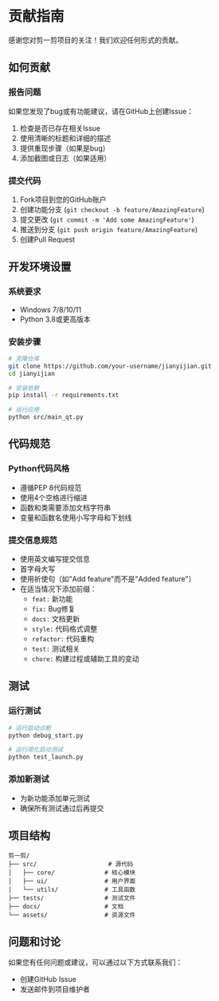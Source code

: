 # 贡献指南

感谢您对剪一剪项目的关注！我们欢迎任何形式的贡献。

## 如何贡献

### 报告问题
如果您发现了bug或有功能建议，请在GitHub上创建Issue：
1. 检查是否已存在相关Issue
2. 使用清晰的标题和详细的描述
3. 提供重现步骤（如果是bug）
4. 添加截图或日志（如果适用）

### 提交代码
1. Fork项目到您的GitHub账户
2. 创建功能分支 (`git checkout -b feature/AmazingFeature`)
3. 提交更改 (`git commit -m 'Add some AmazingFeature'`)
4. 推送到分支 (`git push origin feature/AmazingFeature`)
5. 创建Pull Request

## 开发环境设置

### 系统要求
- Windows 7/8/10/11
- Python 3.8或更高版本

### 安装步骤
```bash
# 克隆仓库
git clone https://github.com/your-username/jianyijian.git
cd jianyijian

# 安装依赖
pip install -r requirements.txt

# 运行应用
python src/main_qt.py
```

## 代码规范

### Python代码风格
- 遵循PEP 8代码规范
- 使用4个空格进行缩进
- 函数和类需要添加文档字符串
- 变量和函数名使用小写字母和下划线

### 提交信息规范
- 使用英文编写提交信息
- 首字母大写
- 使用祈使句（如"Add feature"而不是"Added feature"）
- 在适当情况下添加前缀：
  - `feat:` 新功能
  - `fix:` Bug修复
  - `docs:` 文档更新
  - `style:` 代码格式调整
  - `refactor:` 代码重构
  - `test:` 测试相关
  - `chore:` 构建过程或辅助工具的变动

## 测试

### 运行测试
```bash
# 运行启动诊断
python debug_start.py

# 运行简化启动测试
python test_launch.py
```

### 添加新测试
- 为新功能添加单元测试
- 确保所有测试通过后再提交

## 项目结构

```
剪一剪/
├── src/                    # 源代码
│   ├── core/              # 核心模块
│   ├── ui/                # 用户界面
│   └── utils/             # 工具函数
├── tests/                 # 测试文件
├── docs/                  # 文档
└── assets/                # 资源文件
```

## 问题和讨论

如果您有任何问题或建议，可以通过以下方式联系我们：
- 创建GitHub Issue
- 发送邮件到项目维护者